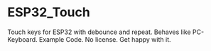 # ESP32_Touch
Touch keys for ESP32 with debounce and repeat. Behaves like PC-Keyboard. Example Code.
No license. Get happy with it.
